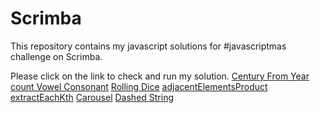 # Scrimba

This repository contains my javascript solutions for #javascriptmas challenge on Scrimba.

Please click on the link to check and run my solution.
[Century From Year](https://scrimba.com/scrim/co61d4655b909436bb667db6c)
[count Vowel Consonant](https://scrimba.com/learn/adventcalendar/note-at-1-06-co3ae41f586990ae516cdb851)
[Rolling Dice](https://scrimba.com/scrim/coa8a418daae80c5a6facf7d7)
[adjacentElementsProduct]( https://scrimba.com/scrim/co5024c90ad8a7262509a2ef6)
[extractEachKth]( https://scrimba.com/scrim/cofc34dba9ba11e4326223e5d)
[Carousel]( https://scrimba.com/scrim/coebd413cac8a50385e0bbdf6)
[Dashed String](https://scrimba.com/scrim/cob1e432c9290c67765080caf)

